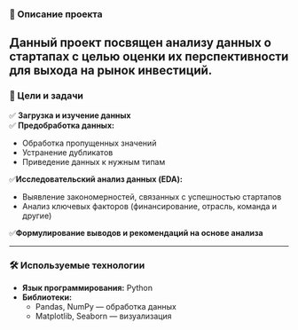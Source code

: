 ### 📌 Описание проекта  

Данный проект посвящен анализу данных о стартапах с целью оценки их перспективности для выхода на рынок инвестиций.
---

### 🎯 Цели и задачи  

✅ **Загрузка и изучение данных**  
✅ **Предобработка данных:**  
   - Обработка пропущенных значений  
   - Устранение дубликатов  
   - Приведение данных к нужным типам
     
✅**Исследовательский анализ данных (EDA):**  
   - Выявление закономерностей, связанных с успешностью стартапов  
   - Анализ ключевых факторов (финансирование, отрасль, команда и другие)
     
✅**Формулирование выводов и рекомендаций на основе анализа**  

---

### 🛠 Используемые технологии  

- **Язык программирования:** Python  
- **Библиотеки:**  
  - Pandas, NumPy — обработка данных  
  - Matplotlib, Seaborn — визуализация  



